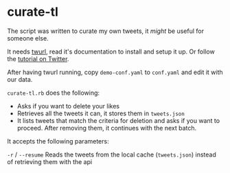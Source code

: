 # curate-tl

The script was written to curate my own tweets, it *might* be useful for someone else.

It needs [twurl](https://github.com/twitter/twurl), read it's documentation to install and setup it up. Or follow the [tutorial on Twitter](https://developer.twitter.com/en/docs/tutorials/using-twurl).

After having twurl running, copy `demo-conf.yaml` to `conf.yaml` and edit it with our data.

`curate-tl.rb` does the following:

 * Asks if you want to delete your likes
 * Retrieves all the tweets it can, it stores them in `tweets.json`
 * It lists tweets that match the criteria for deletion and asks if you want to proceed. After removing them, it continues with the next batch.


 It accepts the following parameters:

 `-r` / `--resume` Reads the tweets from the local cache (`tweets.json`) instead of retrieving them with the api
